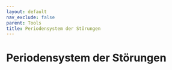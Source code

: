 ```yaml
---
layout: default
nav_exclude: false
parent: Tools
title: Periodensystem der Störungen
---
```

# Periodensystem der Störungen

<iframe name="myiFrame" src="/assets/PdS.html" allowfullscreen="true" frameborder="0" id="iFrameResizer0" scrolling="yes" style="min-height: 227px; width: 100%; overflow: hidden; height: 100%></iframe>
